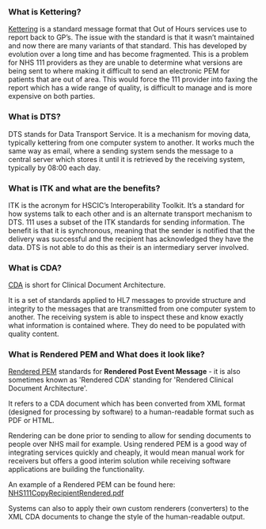 ### What is Kettering?

[Kettering](./glossary.md#kettering) is a standard message format that Out of Hours services use to report back to GP’s. The issue with the standard is that it wasn’t maintained and now there are many variants of that standard. This has developed by evolution over a long time and has become fragmented. This is a problem for NHS 111 providers as they are unable to determine what versions are being sent to where making it difficult to send an electronic PEM for patients that are out of area. This would force the 111 provider into faxing the report which has a wide range of quality, is difficult to manage and is more expensive on both parties.

### What is DTS?

DTS stands for Data Transport Service. It is a mechanism for moving data, typically kettering from one computer system to another. It works much the same way as email, where a sending system sends the message to a central server which stores it until it is retrieved by the receiving system, typically by 08:00 each day.

### What is ITK and what are the benefits?

ITK is the acronym for HSCIC’s Interoperability Toolkit. It’s a standard for how systems talk to each other and is an alternate transport mechanism to DTS. 111 uses a subset of the ITK standards for sending information. The benefit is that it is synchronous, meaning that the sender is notified that the delivery was successful and the recipient has acknowledged they have the data. DTS is not able to do this as their is an intermediary server involved.

### What is CDA?

[CDA](./glossary.md#cda) is short for Clinical Document Architecture.

It is a set of standards applied to HL7 messages to provide structure and integrity to the messages that are transmitted from one computer system to another. The receiving system is able to inspect these and know exactly what information is contained where. They do need to be populated with quality content.

### What is Rendered PEM and What does it look like?

<a name="renderedpem">[Rendered PEM](./glossary.md#renderedpem)</a> standards for **Rendered Post Event Message** - it is also sometimes known as 'Rendered CDA' standing for 'Rendered Clinical Document Architecture'.

It refers to a CDA document which has been converted from XML format (designed for processing by software) to a human-readable format such as PDF or HTML.

Rendering can be done prior to sending to allow for sending documents to people over NHS mail for example. Using rendered PEM is a good way of integrating services quickly and cheaply, it would mean manual work for receivers but offers a good interim solution while receiving software applications are building the functionality.

An example of a Rendered PEM can be found here: <a href="../files/NHS111CopyRecipientRendered.pdf">NHS111CopyRecipientRendered.pdf</a>

Systems can also to apply their own custom renderers (converters) to the XML CDA documents to change the style of the human-readable output.
